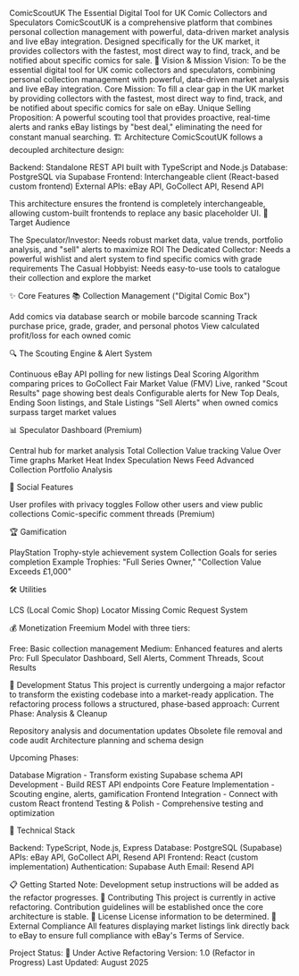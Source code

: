 ComicScoutUK
The Essential Digital Tool for UK Comic Collectors and Speculators
ComicScoutUK is a comprehensive platform that combines personal collection management with powerful, data-driven market analysis and live eBay integration. Designed specifically for the UK market, it provides collectors with the fastest, most direct way to find, track, and be notified about specific comics for sale.
🎯 Vision & Mission
Vision: To be the essential digital tool for UK comic collectors and speculators, combining personal collection management with powerful, data-driven market analysis and live eBay integration.
Core Mission: To fill a clear gap in the UK market by providing collectors with the fastest, most direct way to find, track, and be notified about specific comics for sale on eBay.
Unique Selling Proposition: A powerful scouting tool that provides proactive, real-time alerts and ranks eBay listings by "best deal," eliminating the need for constant manual searching.
🏗️ Architecture
ComicScoutUK follows a decoupled architecture design:

Backend: Standalone REST API built with TypeScript and Node.js
Database: PostgreSQL via Supabase
Frontend: Interchangeable client (React-based custom frontend)
External APIs: eBay API, GoCollect API, Resend API

This architecture ensures the frontend is completely interchangeable, allowing custom-built frontends to replace any basic placeholder UI.
🎯 Target Audience

The Speculator/Investor: Needs robust market data, value trends, portfolio analysis, and "sell" alerts to maximize ROI
The Dedicated Collector: Needs a powerful wishlist and alert system to find specific comics with grade requirements
The Casual Hobbyist: Needs easy-to-use tools to catalogue their collection and explore the market

✨ Core Features
📚 Collection Management ("Digital Comic Box")

Add comics via database search or mobile barcode scanning
Track purchase price, grade, grader, and personal photos
View calculated profit/loss for each owned comic

🔍 The Scouting Engine & Alert System

Continuous eBay API polling for new listings
Deal Scoring Algorithm comparing prices to GoCollect Fair Market Value (FMV)
Live, ranked "Scout Results" page showing best deals
Configurable alerts for New Top Deals, Ending Soon listings, and Stale Listings
"Sell Alerts" when owned comics surpass target market values

📊 Speculator Dashboard (Premium)

Central hub for market analysis
Total Collection Value tracking
Value Over Time graphs
Market Heat Index
Speculation News Feed
Advanced Collection Portfolio Analysis

👥 Social Features

User profiles with privacy toggles
Follow other users and view public collections
Comic-specific comment threads (Premium)

🏆 Gamification

PlayStation Trophy-style achievement system
Collection Goals for series completion
Example Trophies: "Full Series Owner," "Collection Value Exceeds £1,000"

🛠️ Utilities

LCS (Local Comic Shop) Locator
Missing Comic Request System

💰 Monetization
Freemium Model with three tiers:

Free: Basic collection management
Medium: Enhanced features and alerts
Pro: Full Speculator Dashboard, Sell Alerts, Comment Threads, Scout Results

🚀 Development Status
This project is currently undergoing a major refactor to transform the existing codebase into a market-ready application. The refactoring process follows a structured, phase-based approach:
Current Phase: Analysis & Cleanup

Repository analysis and documentation updates
Obsolete file removal and code audit
Architecture planning and schema design

Upcoming Phases:

Database Migration - Transform existing Supabase schema
API Development - Build REST API endpoints
Core Feature Implementation - Scouting engine, alerts, gamification
Frontend Integration - Connect with custom React frontend
Testing & Polish - Comprehensive testing and optimization

🔧 Technical Stack

Backend: TypeScript, Node.js, Express
Database: PostgreSQL (Supabase)
APIs: eBay API, GoCollect API, Resend API
Frontend: React (custom implementation)
Authentication: Supabase Auth
Email: Resend API

📋 Getting Started
Note: Development setup instructions will be added as the refactor progresses.
🤝 Contributing
This project is currently in active refactoring. Contribution guidelines will be established once the core architecture is stable.
📄 License
License information to be determined.
🔗 External Compliance
All features displaying market listings link directly back to eBay to ensure full compliance with eBay's Terms of Service.

Project Status: 🚧 Under Active Refactoring
Version: 1.0 (Refactor in Progress)
Last Updated: August 2025
